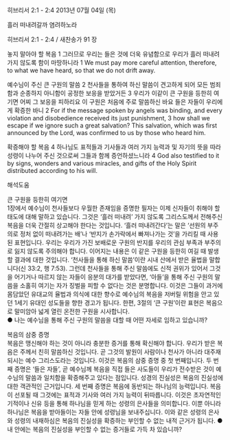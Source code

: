 히브리서 2:1 - 2:4 
2013년 07월 04일 (목)

흘러 떠내려갈까 염려하노라



히브리서 2:1 - 2:4 / 새찬송가 91 장


놓지 말아야 할 복음
1 그러므로 우리는 들은 것에 더욱 유념함으로 우리가 흘러 떠내려가지 않도록 함이 마땅하니라
1 We must pay more careful attention, therefore, to what we have heard, so that we do not drift away. 

예수님이 주신 큰 구원의 말씀
2 천사들을 통하여 하신 말씀이 견고하게 되어 모든 범죄함과 순종하지 아니함이 공정한 보응을 받았거든 3 우리가 이같이 큰 구원을 등한히 여기면 어찌 그 보응을 피하리요 이 구원은 처음에 주로 말씀하신 바요 들은 자들이 우리에게 확증한 바니
2 For if the message spoken by angels was binding, and every violation and disobedience received its just punishment,  3 how shall we escape if we ignore such a great salvation? This salvation, which was first announced by the Lord, was confirmed to us by those who heard him.  

확증해야 할 복음
4 하나님도 표적들과 기사들과 여러 가지 능력과 및 자기의 뜻을 따라 성령이 나누어 주신 것으로써 그들과 함께 증언하셨느니라
4 God also testified to it by signs, wonders and various miracles, and gifts of the Holy Spirit distributed according to his will.

해석도움





큰 구원을 등한히 여기면  
1장에서 예수님이 천사들보다 우월한 존재임을 증명한 필자는 이제 신자들이 취해야 할 태도에 대해 말하고 있습니다. 그것은 ‘흘러 떠내려’ 가지 않도록 그리스도께서 전해주신 복음을 더욱 간절히 상고해야 한다는 것입니다. ‘흘러 떠내려간다’는 말은 ‘선원의 부주의로 정처 없이 떠내려가는 배’나 ‘반지가 손가락에서 빠져나가는 것’을 가리킬 때 사용된 표현입니다. 우리는 우리가 가진 보배로운 구원의 반지를 우리의 관심 부족과 부주의로 잃지 않도록 주의해야 합니다. 이어지는 내용은 이 같은 구원을 등한히 여길 때 발생할 결과에 대한 것입니다. ‘천사들을 통해 하신 말씀’이란 시내 산에서 받은 율법을 말합니다(신 33:2, 행 7:53). 그런데 천사들을 통해 주신 말씀에도 신적 권위가 있어서 그것을 어기거나 따르지 않는 자들이 응분의 대가를 받았다면, ‘아들’을 통해 주신 구원의 말씀을 소홀히 여기는 자가 징벌을 피할 수 없다는 것은 분명합니다. 이것은 그들이 과거에 몸담았던 유대교의 율법과 의식에 대한 향수로 예수님의 복음을 저버릴 위험을 안고 있던 1세기 유대인 성도들을 향한 경고가 됩니다. 한편, 3절의 ‘큰 구원’이란 표현은 복음으로 말미암아 넓게 열린 온전한 구원을 시사합니다.      
● 나는 예수님을 통해 주신 구원의 말씀을 대할 때 어떤 자세로 임하고 있습니까? 

복음의 삼중 증명  
복음은 맹신해야 하는 것이 아니라 충분한 증거를 통해 확신해야 합니다. 우리가 받은 복음은 주께서 친히 말씀하신 것입니다. 곧 그것의 발원이 사람이나 천사가 아니라 대주재 되시는 예수 그리스도라는 것입니다. 이것은 복음의 삼중 증명 중 첫 번째입니다. 두 번째 증명은 ‘들은 자들’, 곧 예수님께 복음을 직접 들은 사도들이 우리가 전수받은 것이 예수님의 말씀과 일치함을 확증해주고 있다는 점입니다. 성경의 진실성은 복음의 진실성에 대한 객관적인 근거입니다. 세 번째 증명은 복음에 동반되는 하나님의 능력입니다. 복음이 선포될 때 그것에는 표적과 기사와 여러 가지 능력이 뒤따릅니다. 이것은 초자연적인 기적이나 신유 등을 통해 하나님을 믿게 하는 성령의 은사들을 의미합니다. 이뿐 아니라 하나님은 복음을 받아들이는 자들 안에 성령님을 보내주십니다. 이와 같은 성령의 은사와 성령의 내재하심은 복음의 진실성을 확증하는 부인할 수 없는 내적 근거가 됩니다.
● 내 안에는 복음의 진실성을 부인할 수 없는 증거들로 가득 차 있습니까?